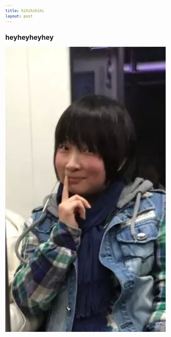 ```yaml
---
title: hihihihihi
layout: post
---
```



## heyheyheyhey

![unknown](https://github.com/philosofia/philosofia.github.io/blob/master/_posts/unknown.PNG?raw=true)